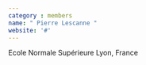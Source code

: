 ```yaml
---
category : members
name: " Pierre Lescanne " 
website: '#'
---
```

Ecole Normale Supérieure
Lyon, France

